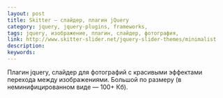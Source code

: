 ```yaml
---
layout: post
title: Skitter — слайдер, плагин jQuery
category: jquery, jquery-plugins, frameworks, 
tags: jquery, изображение, плагин, слайдер, фотография, 
link: http://www.skitter-slider.net/jquery-slider-themes/minimalist
description: 
keywords: 
---
```


<p>Плагин jquery, cлайдер для фотографий с красивыми эффектами перехода между изображениями. Большой по размеру (в неминифицированном виде — 100+ Кб).</p>
